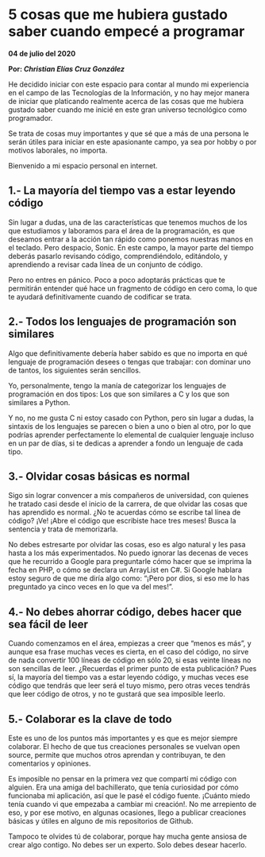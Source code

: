 # 5 cosas que me hubiera gustado saber cuando empecé a programar

__04 de julio del 2020__

__Por: *Christian Elías Cruz González*__

He decidido iniciar con este espacio para contar al mundo mi experiencia en el campo de las Tecnologías de la Información, y no hay mejor manera de iniciar que platicando realmente acerca de las cosas que me hubiera gustado saber cuando me inicié en este gran universo tecnológico como programador.

Se trata de cosas muy importantes y que sé que a más de una persona le serán útiles para iniciar en este apasionante campo, ya sea por hobby o por motivos laborales, no importa.

Bienvenido a mi espacio personal en internet.

## 1.- La mayoría del tiempo vas a estar leyendo código

Sin lugar a dudas, una de las características que tenemos muchos de los que estudiamos y laboramos para el área de la programación, es que deseamos entrar a la acción tan rápido como ponemos nuestras manos en el teclado. Pero despacio, Sonic. En este campo, la mayor parte del tiempo deberás pasarlo revisando código, comprendiéndolo, editándolo, y aprendiendo a revisar cada línea de un conjunto de código.

Pero no entres en pánico. Poco a poco adoptarás prácticas que te permitirán entender qué hace un fragmento de código en cero coma, lo que te ayudará definitivamente cuando de codificar se trata.

## 2.- Todos los lenguajes de programación son similares

Algo que definitivamente debería haber sabido es que no importa en qué lenguaje de programación desees o tengas que trabajar: con dominar uno de tantos, los siguientes serán sencillos.

Yo, personalmente, tengo la manía de categorizar los lenguajes de programación en dos tipos: Los que son similares a C y los que son similares a Python.

Y no, no me gusta C ni estoy casado con Python, pero sin lugar a dudas, la sintaxis de los lenguajes se parecen o bien a uno o bien al otro, por lo que podrías aprender perfectamente lo elemental de cualquier lenguaje incluso en un par de días, si te dedicas a aprender a fondo un lenguaje de cada tipo.

## 3.- Olvidar cosas básicas es normal

Sigo sin lograr convencer a mis compañeros de universidad, con quienes he tratado casi desde el inicio de la carrera, de que olvidar las cosas que has aprendido es normal. ¿No te acuerdas cómo se escribe tal línea de código? ¡Ve! ¡Abre el código que escribiste hace tres meses! Busca la sentencia y trata de memorizarla.

No debes estresarte por olvidar las cosas, eso es algo natural y les pasa hasta a los más experimentados. No puedo ignorar las decenas de veces que he recurrido a Google para preguntarle cómo hacer que se imprima la fecha en PHP, o cómo se declara un ArrayList en C#. Si Google hablara estoy seguro de que me diría algo como: “¡Pero por dios, si eso me lo has preguntado ya cinco veces en lo que va del mes!”.

## 4.- No debes ahorrar código, debes hacer que sea fácil de leer

Cuando comenzamos en el área, empiezas a creer que “menos es más”, y aunque esa frase muchas veces es cierta, en el caso del código, no sirve de nada convertir 100 líneas de código en sólo 20, si esas veinte líneas no son sencillas de leer. ¿Recuerdas el primer punto de esta publicación? Pues sí, la mayoría del tiempo vas a estar leyendo código, y muchas veces ese código que tendrás que leer será el tuyo mismo, pero otras veces tendrás que leer código de otros, y no te gustará que sea imposible leerlo.

## 5.- Colaborar es la clave de todo

Este es uno de los puntos más importantes y es que es mejor siempre colaborar. El hecho de que tus creaciones personales se vuelvan open source, permite que muchos otros aprendan y contribuyan, te den comentarios y opiniones.

Es imposible no pensar en la primera vez que compartí mi código con alguien. Era una amiga del bachillerato, que tenía curiosidad por cómo funcionaba mi aplicación, así que le pasé el código fuente. ¡Cuánto miedo tenía cuando vi que empezaba a cambiar mi creación!. No me arrepiento de eso, y por ese motivo, en algunas ocasiones, llego a publicar creaciones básicas y útiles en alguno de mis repositorios de Github.

Tampoco te olvides tú de colaborar, porque hay mucha gente ansiosa de crear algo contigo. No debes ser un experto. Solo debes desear hacerlo.
